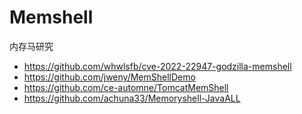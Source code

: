 # Memshell
内存马研究

- https://github.com/whwlsfb/cve-2022-22947-godzilla-memshell
- https://github.com/jweny/MemShellDemo
- https://github.com/ce-automne/TomcatMemShell
- https://github.com/achuna33/Memoryshell-JavaALL
